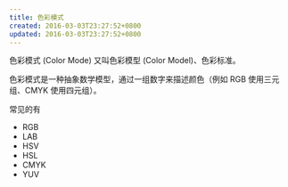 ```yaml
---
title: 色彩模式
created: 2016-03-03T23:27:52+0800
updated: 2016-03-03T23:27:52+0800
---
```



色彩模式 (Color Mode) 又叫色彩模型 (Color Model)、色彩标准。

色彩模式是一种抽象数学模型，通过一组数字来描述颜色（例如 RGB 使用三元组、CMYK 使用四元组）。

常见的有

- RGB
- LAB
- HSV
- HSL
- CMYK
- YUV
